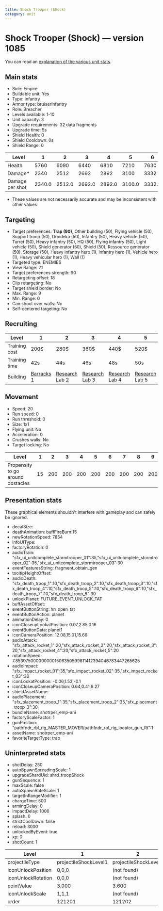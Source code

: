 ```yaml
---
title: Shock Trooper (Shock)
category: unit
---
```


# Shock Trooper (Shock) — version 1085

You can read an [explanation  of the various unit stats](unitexplained.md).

## Main stats

  * Side: Empire
  * Buildable unit: Yes
  * Type: infantry
  * Armor type: bruiserInfantry
  * Role: Breacher
  * Levels available: 1-10
  * Unit capacity: 3
  * Upgrade requirements: 32 data fragments
  * Upgrade time: 5s
  * Shield Health: 0
  * Shield Cooldown: 0s
  * Shield Range: 0

|Level          |1     |2     |3     |4     |5     |6     |7     |8     |9     |10    |
|---------------|------|------|------|------|------|------|------|------|------|------|
|Health         |5760  |6090  |6440  |6810  |7210  |7630  |8080  |8560  |9070  |9610  |
|Damage*        |2340  |2512  |2692  |2892  |3100  |3332  |3580  |3852  |4152  |4470  |
|Damage per shot|2340.0|2512.0|2692.0|2892.0|3100.0|3332.0|3580.0|3852.0|4152.0|4470.0|

* These values are not necessarily accurate and may be inconsistent with other values

## Targeting

  * Target preferences: **Trap (90)**, Other building (50), Flying vehicle (50), Support troop (50), Droideka (50), Infantry (50), Heavy vehicle (50), Turret (50), Heavy infantry (50), HQ (50), Flying infantry (50), Light vehicle (50), Shield generator (50), Shield (50), Ressource generator (50), Storage (50), Heavy infantry hero (1), Infantry hero (1), Vehicle hero (1), Heavy vehicular hero (1), Wall (1)
  * Targeted type: ENEMIES
  * View Range: 21
  * Target preferences strength: 90
  * Retargeting offset: 18
  * Clip retargeting: No
  * Target shield border: No
  * Max. Range: 9
  * Min. Range: 0
  * Can shoot over walls: No
  * Self-centered targeting: No

## Recruiting

|Level        |1                                |2                                      |3                                      |4                                      |5                                      |6                                      |7                                      |8                                      |9                                      |10                                      |
|-------------|---------------------------------|---------------------------------------|---------------------------------------|---------------------------------------|---------------------------------------|---------------------------------------|---------------------------------------|---------------------------------------|---------------------------------------|----------------------------------------|
|Training cost|200$                             |280$                                   |360$                                   |440$                                   |520$                                   |600$                                   |680$                                   |800$                                   |840$                                   |920$                                    |
|Training time|42s                              |44s                                    |46s                                    |48s                                    |50s                                    |52s                                    |54s                                    |1m52s                                  |1m56s                                  |2m                                      |
|Building     |[Barracks 1](empireBarracks.html)|[Research Lab 2](empireOffenseLab.html)|[Research Lab 3](empireOffenseLab.html)|[Research Lab 4](empireOffenseLab.html)|[Research Lab 5](empireOffenseLab.html)|[Research Lab 6](empireOffenseLab.html)|[Research Lab 7](empireOffenseLab.html)|[Research Lab 8](empireOffenseLab.html)|[Research Lab 9](empireOffenseLab.html)|[Research Lab 10](empireOffenseLab.html)|

## Movement

  * Speed: 20
  * Run speed: 0
  * Run threshold: 0
  * Size: 1x1
  * Flying unit: No
  * Acceleration: 0
  * Crushes walls: No
  * Target locking: No

|Level                            |1 |2  |3  |4  |5  |6  |7  |8  |9  |10 |
|---------------------------------|--|---|---|---|---|---|---|---|---|---|
|Propensity to go around obstacles|15|200|200|200|200|200|200|200|200|200|

## Presentation stats

These graphical elements shouldn't interfere with gameplay and can safely be ignored.

  * decalSize: 
  * deathAnimation: buffFireBurn:15
  * newRotationSpeed: 7854
  * infoUIType: 
  * factoryRotation: 0
  * audioTrain: "sfx_ui_unitcomplete_stormtrooper_01":35,"sfx_ui_unitcomplete_stormtrooper_02":35,"sfx_ui_unitcomplete_stormtrooper_03":30
  * eventFeaturesString: fragment_obtain_gen
  * tooltipHeightOffset: 
  * audioDeath: "sfx_death_troop_1":10,"sfx_death_troop_2":10,"sfx_death_troop_3":10,"sfx_death_troop_4":10,"sfx_death_troop_5":10,"sfx_death_troop_6":10,"sfx_death_troop_7":10,"sfx_death_troop_8":30
  * unlockPlanet: FUTURE_EVENT_UNLOCK_TAT
  * buffAssetOffset: 
  * eventButtonString: hn_open_tat
  * eventButtonAction: planet
  * animationDelay: 0
  * iconCloseupLookatPosition: 0.07,2.85,0.16
  * eventButtonData: planet1
  * iconCameraPosition: 12.08,15.01,15.66
  * audioAttack: "sfx_attack_rocket_1":20,"sfx_attack_rocket_2":20,"sfx_attack_rocket_3":20,"sfx_attack_rocket_4":20,"sfx_attack_rocket_5":20
  * rotationSpeed: 7.8539750000000001506350599811412394046783447265625
  * audioImpact: "sfx_impact_rocket_01":35,"sfx_impact_rocket_02":35,"sfx_impact_rocket_03":30
  * iconLookatPosition: -0.06,1.53,-0.1
  * iconCloseupCameraPosition: 0.64,0.41,9.27
  * shieldAssetName: 
  * audioPlacement: "sfx_placement_troop_1":35,"sfx_placement_troop_2":35,"sfx_placement_troop_3":30
  * bundleName: shotrper_emp-ani
  * factoryScaleFactor: 1
  * gunPosition: "pathfndr_rbl_rig_MASTER_MOVER/pathfndr_rbl_rig_locator_gun_Rt":1
  * assetName: shotrper_emp-ani
  * favoriteTargetType: trap

## Uninterpreted stats

  * shotDelay: 250
  * autoSpawnSpreadingScale: 1
  * upgradeShardUid: shrd_troopShock
  * gunSequence: 1
  * maxScale: false
  * autoSpawnRateScale: 1
  * targetInRangeModifier: 1
  * chargeTime: 500
  * armingDelay: 0
  * impactDelay: 1000
  * splash: 0
  * strictCoolDown: false
  * reload: 3000
  * unlockedByEvent: true
  * xp: 0
  * shotCount: 1

|Level             |1                    |2                    |3                    |4                    |5                    |6                    |7                    |8                    |9                    |10                    |
|------------------|---------------------|---------------------|---------------------|---------------------|---------------------|---------------------|---------------------|---------------------|---------------------|----------------------|
|projectileType    |projectileShockLevel1|projectileShockLevel2|projectileShockLevel3|projectileShockLevel4|projectileShockLevel5|projectileShockLevel6|projectileShockLevel7|projectileShockLevel8|projectileShockLevel9|projectileShockLevel10|
|iconUnlockPosition|0,0,0                |(not found)          |(not found)          |(not found)          |(not found)          |(not found)          |(not found)          |(not found)          |(not found)          |(not found)           |
|iconUnlockRotation|0,0,0                |(not found)          |(not found)          |(not found)          |(not found)          |(not found)          |(not found)          |(not found)          |(not found)          |(not found)           |
|pointValue        |3.000                |3.600                |4.200                |4.800                |5.400                |6.000                |6.600                |7.200                |7.800                |9.000                 |
|iconUnlockScale   |1,1,1                |(not found)          |(not found)          |(not found)          |(not found)          |(not found)          |(not found)          |(not found)          |(not found)          |(not found)           |
|order             |121201               |121202               |121203               |121204               |121205               |121206               |121207               |121208               |121209               |121210                |

